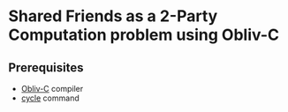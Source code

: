 # Shared Friends as a 2-Party Computation problem using Obliv-C

## Prerequisites
* [Obliv-C](https://github.com/samee/obliv-c) compiler
* [cycle](https://github.com/samee/cmd) command
